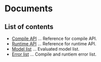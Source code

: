 # Documents 

## List of contents

 - [Compile API](./Compile_API.md) ... Reference for compile API.
 - [Runtime API](./Runtime_API.md) ... Reference for runtime API.
 - [Model list](./Model_List.md) ... Evaluated model list.
 - [Error list](./Error_List.md) ... Compile and runtiem error list.